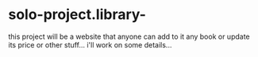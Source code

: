 # solo-project.library-
this project will be a website that anyone can add to it any book  or update its price or other stuff... i'll work on some details...
